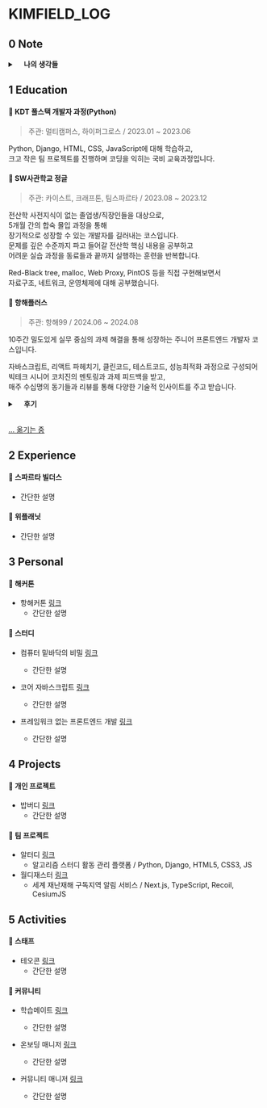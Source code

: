 # KIMFIELD_LOG

## 0 Note
<details>
  <summary>&nbsp; &nbsp; <b>나의 생각들</b></summary>
  <div markdown="1">
    <ul>
      <li>그래서 나는 개발자가 되기로 결심했다 <a href="https://github.com/kimfield98/TIL/blob/main/00-Notes/2022_12.md">링크</a></li>
      <li>2024 상반기 회고 <a href="https://github.com/kimfield98/TIL/blob/main/00-Notes/2024_06.md">링크</a></li>
    </ul>
  </div>
</details>

## 1 Education
#### 🍏 **KDT 풀스택 개발자 과정(Python)**

> 주관: 멀티캠퍼스, 하이퍼그로스 / 2023.01 ~ 2023.06

Python, Django, HTML, CSS, JavaScript에 대해 학습하고, <br />
크고 작은 팀 프로젝트를 진행하며 코딩을 익히는 국비 교육과정입니다. <br />

#### 🍏 **SW사관학교 정글**

> 주관: 카이스트, 크래프톤, 팀스파르타 / 2023.08 ~ 2023.12

전산학 사전지식이 없는 졸업생/직장인들을 대상으로, <br /> 
5개월 간의 합숙 몰입 과정을 통해 <br /> 
장기적으로 성장할 수 있는 개발자를 길러내는 코스입니다. <br /> 
문제를 깊은 수준까지 파고 들어갈 전산학 핵심 내용을 공부하고 <br />
어려운 실습 과정을 동료들과 끝까지 실행하는 훈련을 반복합니다.

Red-Black tree, malloc, Web Proxy, PintOS 등을 직접 구현해보면서 <br />
자료구조, 네트워크, 운영체제에 대해 공부했습니다. <br />


#### 🍏 **항해플러스**

> 주관: 항해99 / 2024.06 ~ 2024.08

10주간 밀도있게 실무 중심의 과제 해결을 통해 성장하는 주니어 프론트엔드 개발자 코스입니다. <br />

자바스크립트, 리액트 파헤치기, 클린코드, 테스트코드, 성능최적화 과정으로 구성되어 <br />
빅테크 시니어 코치진의 멘토링과 과제 피드백을 받고, <br /> 
매주 수십명의 동기들과 리뷰를 통해 다양한 기술적 인사이트를 주고 받습니다. <br />

<details>
  <summary>&nbsp; &nbsp; <b>후기</b></summary>
  <div markdown="1">
    <ul>
      <li>1주차 후기 <a href="https://github.com/kimfield98/TIL/blob/main/01-Education/2406-2408-hanghae-plus/1%EC%A3%BC%EC%B0%A8.md">링크</a></li>
      <li>2주차 후기 <a href="https://github.com/kimfield98/TIL/blob/main/01-Education/2406-2408-hanghae-plus/2%EC%A3%BC%EC%B0%A8.md">링크</a></li>
    </ul>
  </div>
</details>

<br />

[... 옮기는 중](https://kimfield.tistory.com/)

## 2 Experience
#### 🍎 **스파르타 빌더스**
  - 간단한 설명

#### 🍎 **위플래닛**
  - 간단한 설명

## 3 Personal
#### 🍋 **해커톤**

- 항해커톤 [링크]()
  - 간단한 설명

#### 🍋 **스터디**

- 컴퓨터 밑바닥의 비밀 [링크]()
  - 간단한 설명

- 코어 자바스크립트 [링크]()
  - 간단한 설명

- 프레임워크 없는 프론트엔드 개발 [링크](https://www.linkedin.com/posts/chowon-kim_%EC%99%84%EC%A3%BC-%EA%B8%B0%EB%A1%9D-2-%ED%94%84%EB%A0%88%EC%9E%84%EC%9B%8C%ED%81%AC-%EC%97%86%EB%8A%94-%ED%94%84%EB%A1%A0%ED%8A%B8%EC%97%94%EB%93%9C-activity-7269283697361584128-ILD-?utm_source=share&utm_medium=member_desktop)
  - 간단한 설명

## 4 Projects
#### 🥝 **개인 프로젝트**
- 밥버디 [링크](https://github.com/kimfield98/BobBuddy)
  - 간단한 설명

#### 🥝 **팀 프로젝트**
- 알터디 [링크](https://github.com/kimfield98/ALTUDY)
  - 알고리즘 스터디 활동 관리 플랫폼 / Python, Django, HTML5, CSS3, JS
- 월디재스터 [링크](https://github.com/kimfield98/WorlDisaster)
  - 세계 재난재해 구독지역 알림 서비스 / Next.js, TypeScript, Recoil, CesiumJS

## 5 Activities
#### 🍒 **스태프**

- 테오콘 [링크](https://www.linkedin.com/posts/chowon-kim_%EB%AA%A8%EB%91%90%EC%97%90%EA%B2%8C-%EC%97%B4%EB%A0%A4%EC%9E%88%EB%8A%94-%EC%BB%A8%ED%8D%BC%EB%9F%B0%EC%8A%A4-teoconf2024staff-field-ver-activity-7266842237857095680-ljjb?utm_source=share&utm_medium=member_desktop)
  - 간단한 설명

#### 🍒 **커뮤니티**

- 학습메이트 [링크]()
  - 간단한 설명

- 온보딩 매니저 [링크](https://www.linkedin.com/posts/chowon-kim_%EB%82%98%EB%A6%84-%EC%8B%AC%EA%B0%81%ED%95%9C-%EA%B3%A0%EB%AF%BC-3%EA%B0%9C%EC%9B%94-%EC%A0%84-cx-%EC%A7%81%EB%AC%B4%EA%B0%80-%EB%82%98%EC%99%80-%EB%8D%94-activity-7270784495186788352-H40G?utm_source=share&utm_medium=member_desktop)
  - 간단한 설명

- 커뮤니티 매니저 [링크](https://www.linkedin.com/posts/chowon-kim_%EB%82%98%EB%A6%84-%EC%8B%AC%EA%B0%81%ED%95%9C-%EA%B3%A0%EB%AF%BC-3%EA%B0%9C%EC%9B%94-%EC%A0%84-cx-%EC%A7%81%EB%AC%B4%EA%B0%80-%EB%82%98%EC%99%80-%EB%8D%94-activity-7270784495186788352-H40G?utm_source=share&utm_medium=member_desktop)
  - 간단한 설명
